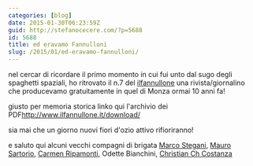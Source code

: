 ```yaml
---
categories: [blog]
date: 2015-01-30T06:23:59Z
guid: http://stefanocecere.com/?p=5688
id: 5688
title: ed eravamo Fannulloni
slug: /2015/01/ed-eravamo-fannulloni/
---
```


nel cercar di ricordare il primo momento in cui fui unto dal sugo degli spaghetti spaziali, ho ritrovato il n.7 del [ilfannullone](https://www.facebook.com/ilFannullone) una rivista/giornalino che producevamo gratuitamente in quel di Monza ormai 10 anni fa!

giusto per memoria storica linko qui l'archivio dei PDF<a href="http://www.ilfannullone.it/download/" target="_blank" rel="nofollow">http://www.ilfannullone.it/download/</a>

sia mai che un giorno nuovi fiori d'ozio attivo rifioriranno!

e saluto qui alcuni vecchi compagni di brigata [Marco Stegani](https://www.facebook.com/marco.stegani), [Mauro Sartorio](https://www.facebook.com/mauro.sartorio), [Carmen Ripamonti](https://www.facebook.com/carmen.ripamonti), <a>Odette Bianchini</a>, [Christian Ch Costanza](https://www.facebook.com/christian.costanza)